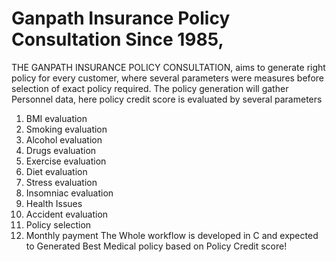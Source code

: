 # Ganpath Insurance Policy Consultation Since 1985, 
THE GANPATH INSURANCE POLICY CONSULTATION, aims to generate right policy for every customer, where several parameters were measures before selection of exact policy required. The policy generation will gather Personnel data, here policy credit score is evaluated by several parameters
1)	BMI evaluation
2)	Smoking evaluation
3)	Alcohol evaluation
4)	Drugs evaluation
5)	Exercise evaluation
6)	Diet evaluation
7)	Stress evaluation
8)	Insomniac evaluation
9)	Health Issues
10)	Accident evaluation
11)	Policy selection
12)	 Monthly payment
The Whole workflow is developed in C and expected to Generated Best Medical policy based on Policy Credit score! 

